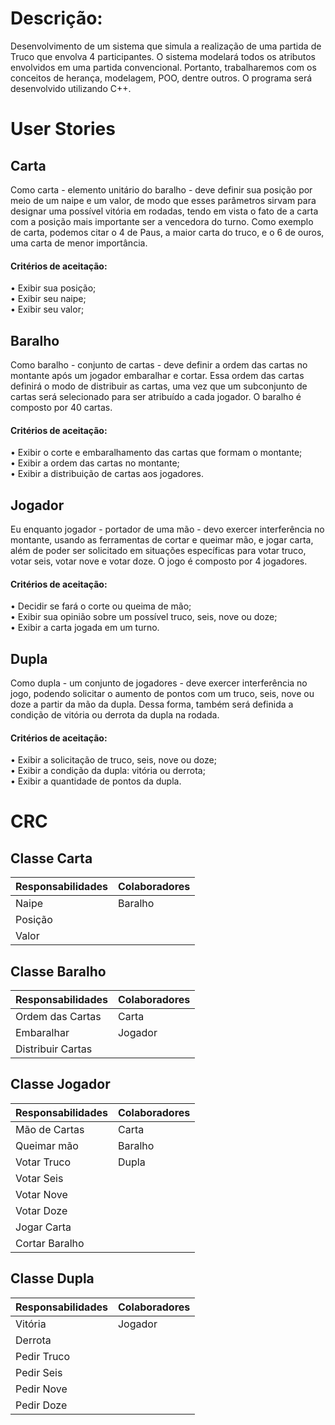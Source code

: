# Descrição:
Desenvolvimento de um sistema que simula a realização de uma partida de Truco que envolva 4 participantes. O sistema modelará todos os atributos envolvidos em uma partida convencional. Portanto, trabalharemos com os conceitos de herança, modelagem, POO, dentre outros. O programa será desenvolvido utilizando C++.


# User Stories

  ## Carta 

Como carta - elemento unitário do baralho - deve definir sua posição por meio de um naipe e um valor, de modo que esses parâmetros sirvam para designar uma possível vitória em rodadas, tendo em vista o fato de a carta com a posição mais importante ser a vencedora do turno. Como exemplo de carta, podemos citar o 4 de Paus, a maior carta do truco, e o 6 de ouros, uma carta de menor importância. 

#### Critérios de aceitação: 
•	Exibir sua posição;     
•	Exibir seu naipe;      
•	Exibir seu valor;    

## Baralho 

Como baralho - conjunto de cartas - deve definir a ordem das cartas no montante após um jogador embaralhar e cortar. Essa ordem das cartas definirá o modo de distribuir as cartas, uma vez que um subconjunto de cartas será selecionado para ser atribuído a cada jogador. O baralho é composto por 40 cartas. 

#### Critérios de aceitação: 
•	Exibir o corte e embaralhamento das cartas que formam o montante;  
•	Exibir a ordem das cartas no montante;  
•	Exibir a distribuição de cartas aos jogadores.   


## Jogador 

Eu enquanto jogador - portador de uma mão - devo exercer interferência no montante, usando as ferramentas de cortar e queimar mão, e jogar carta, além de poder ser solicitado em situações específicas para votar truco, votar seis, votar nove e votar doze.  O jogo é composto por 4 jogadores. 

  #### Critérios de aceitação:
•	Decidir se fará o corte ou queima de mão;  
•	Exibir sua opinião sobre um possível truco, seis, nove ou doze;  
•	Exibir a carta jogada em um turno.   


## Dupla

Como dupla - um conjunto de jogadores - deve exercer interferência no jogo, podendo solicitar o aumento de pontos com um truco, seis, nove ou doze a partir da mão da dupla. Dessa forma, também será definida a condição de vitória ou derrota da dupla na rodada. 
	
  #### Critérios de aceitação: 
•	Exibir a solicitação de truco, seis, nove ou doze;   
•	Exibir a condição da dupla: vitória ou derrota;    
•	Exibir a quantidade de pontos da dupla.    


# CRC
## Classe Carta

Responsabilidades | Colaboradores
--------- | ------
Naipe     | Baralho
Posição   | 
Valor     | 

## Classe Baralho

Responsabilidades | Colaboradores
--------- | ------
Ordem das Cartas | Carta
Embaralhar | Jogador
Distribuir Cartas | 
 

## Classe Jogador

Responsabilidades | Colaboradores
--------- | ------
Mão de Cartas | Carta
Queimar mão | Baralho
Votar Truco | Dupla
Votar Seis |
Votar Nove |
Votar Doze |
Jogar Carta |
Cortar Baralho |

## Classe Dupla

Responsabilidades | Colaboradores
--------- | --------------
Vitória | Jogador
Derrota | 
Pedir Truco | 
Pedir Seis | 
Pedir Nove | 
Pedir Doze | 
